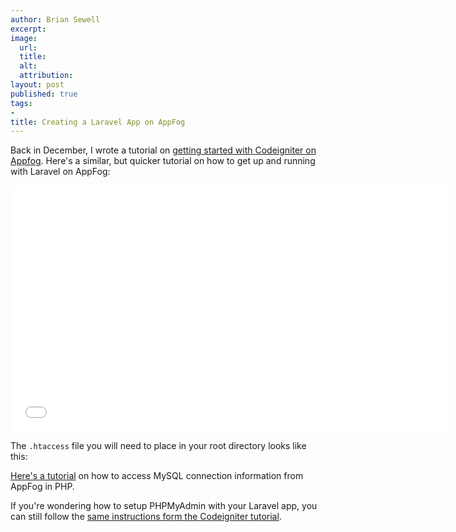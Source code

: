 ```yaml
---
author: Brian Sewell
excerpt:
image:
  url:
  title:
  alt:
  attribution:
layout: post
published: true
tags:
-
title: Creating a Laravel App on AppFog
---
```


Back in December, I wrote a tutorial on [getting started with Codeigniter on Appfog](http://bwsewell.github.io/2012/12/18/creating_a_codeigniter_app_on_app_fog.html).  Here's a similar, but quicker tutorial on how to get up and running with Laravel on AppFog:

<iframe width="700" height="394" src="//www.youtube.com/embed/mBmW0VIFZAw" frameborder="0" allowfullscreen></iframe>

The `.htaccess` file you will need to place in your root directory looks like this:

<script src="https://gist.github.com/bwsewell/5971720.js"></script>

[Here's a tutorial](https://docs.appfog.com/services/mysql#php) on how to access MySQL connection information from AppFog in PHP.

If you're wondering how to setup PHPMyAdmin with your Laravel app, you can still follow the [same instructions form the Codeigniter tutorial](http://bwsewell.github.io/2012/12/18/creating_a_codeigniter_app_on_app_fog.html#phpmyadmin).

